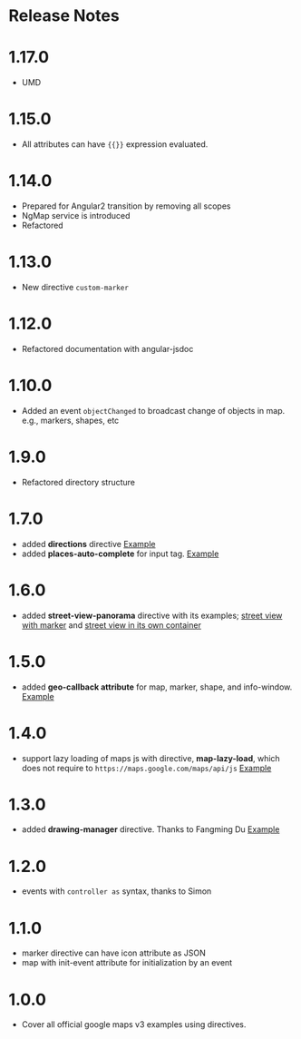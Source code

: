 Release Notes
===============

# 1.17.0

  * UMD

# 1.15.0

  * All attributes can have `{{}}` expression evaluated.

# 1.14.0

  * Prepared for Angular2 transition by removing all scopes
  * NgMap service is introduced
  * Refactored

# 1.13.0

  * New directive `custom-marker`

# 1.12.0

  * Refactored documentation with angular-jsdoc

# 1.10.0

  * Added an event `objectChanged` to broadcast change of objects in map. e.g., markers, shapes, etc

# 1.9.0

  * Refactored directory structure

# 1.7.0

  * added **directions** directive
    [Example](https://rawgit.com/allenhwkim/angularjs-google-maps/master/testapp/directions.html)
  * added **places-auto-complete** for input tag.
    [Example](https://rawgit.com/allenhwkim/angularjs-google-maps/master/testapp/places-auto-complete.html)

# 1.6.0

  * added **street-view-panorama** directive with its examples;
    [street view with marker](https://rawgit.com/allenhwkim/angularjs-google-maps/master/testapp/street-view-panorama.html) and
    [street view in its own container](https://rawgit.com/allenhwkim/angularjs-google-maps/master/testapp/street-view-panorama_container.html)

# 1.5.0

  * added **geo-callback attribute** for map, marker, shape, and info-window.
    [Example](https://rawgit.com/allenhwkim/angularjs-google-maps/master/testapp/map_with_current_position.html)

# 1.4.0

  * support lazy loading of maps js with directive, **map-lazy-load**, which does not require to `https://maps.google.com/maps/api/js`
    [Example](https://rawgit.com/allenhwkim/angularjs-google-maps/master/testapp/map-lazy-load.html)

# 1.3.0

  * added **drawing-manager** directive. Thanks to Fangming Du
    [Example](https://rawgit.com/allenhwkim/angularjs-google-maps/master/testapp/drawing-manager.html)

# 1.2.0

  * events with `controller as` syntax, thanks to Simon

# 1.1.0

  * marker directive can have icon attribute as JSON
  * map with init-event attribute for initialization by an event

# 1.0.0
 * Cover all official google maps v3 examples using directives.
